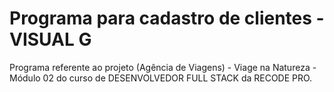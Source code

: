 # Programa para cadastro de clientes - VISUAL G

Programa referente ao projeto (Agência de Viagens) - Viage na Natureza - Módulo 02 do curso de DESENVOLVEDOR FULL STACK da RECODE PRO.